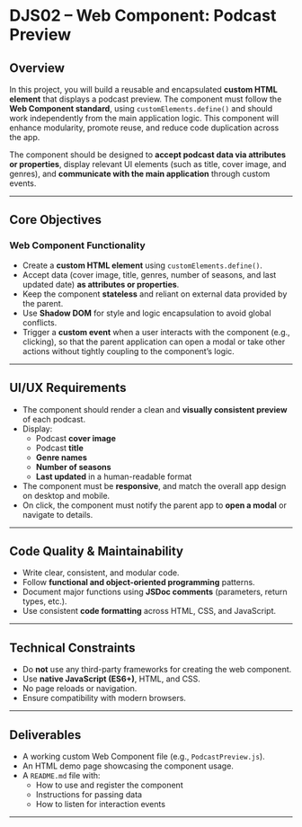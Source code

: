 # DJS02 – Web Component: Podcast Preview

## Overview

In this project, you will build a reusable and encapsulated **custom HTML element** that displays a podcast preview. The component must follow the **Web Component standard**, using `customElements.define()` and should work independently from the main application logic. This component will enhance modularity, promote reuse, and reduce code duplication across the app.

The component should be designed to **accept podcast data via attributes or properties**, display relevant UI elements (such as title, cover image, and genres), and **communicate with the main application** through custom events.

---

## Core Objectives

### Web Component Functionality

- Create a **custom HTML element** using `customElements.define()`.
- Accept data (cover image, title, genres, number of seasons, and last updated date) **as attributes or properties**.
- Keep the component **stateless** and reliant on external data provided by the parent.
- Use **Shadow DOM** for style and logic encapsulation to avoid global conflicts.
- Trigger a **custom event** when a user interacts with the component (e.g., clicking), so that the parent application can open a modal or take other actions without tightly coupling to the component’s logic.

---

## UI/UX Requirements

- The component should render a clean and **visually consistent preview** of each podcast.
- Display:
  - Podcast **cover image**
  - Podcast **title**
  - **Genre names**
  - **Number of seasons**
  - **Last updated** in a human-readable format
- The component must be **responsive**, and match the overall app design on desktop and mobile.
- On click, the component must notify the parent app to **open a modal** or navigate to details.

---

## Code Quality & Maintainability

- Write clear, consistent, and modular code.
- Follow **functional and object-oriented programming** patterns.
- Document major functions using **JSDoc comments** (parameters, return types, etc.).
- Use consistent **code formatting** across HTML, CSS, and JavaScript.

---

## Technical Constraints

- Do **not** use any third-party frameworks for creating the web component.
- Use **native JavaScript (ES6+)**, HTML, and CSS.
- No page reloads or navigation.
- Ensure compatibility with modern browsers.

---

## Deliverables

- A working custom Web Component file (e.g., `PodcastPreview.js`).
- An HTML demo page showcasing the component usage.
- A `README.md` file with:
  - How to use and register the component
  - Instructions for passing data
  - How to listen for interaction events

---
